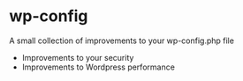 # wp-config
A small collection of improvements to your wp-config.php file
- Improvements to your security
- Improvements to Wordpress performance
